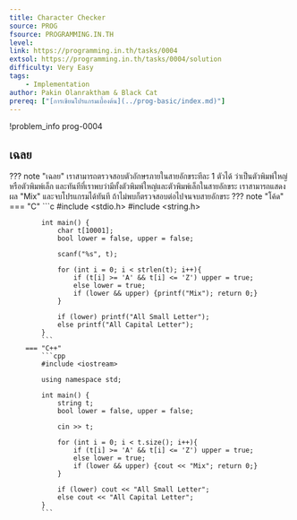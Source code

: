 ```yaml
---
title: Character Checker
source: PROG
fsource: PROGRAMMING.IN.TH
level:
link: https://programming.in.th/tasks/0004
extsol: https://programming.in.th/tasks/0004/solution
difficulty: Very Easy
tags: 
    - Implementation
author: Pakin Olanraktham & Black Cat
prereq: ["[การเขียนโปรแกรมเบื้องต้น](../prog-basic/index.md)"]
---
```


!problem_info prog-0004

## เฉลย

??? note "เฉลย"
    เราสามารถตรวจสอบตัวอักษรภายในสายอักขระทีละ 1 ตัวได้ ว่าเป็นตัวพิมพ์ใหญ่ หรือตัวพิมพ์เล็ก และทันทีที่เราพบว่ามีทั้งตัวพิมพ์ใหญ่และตัวพิมพ์เล็กในสายอักขระ เราสามารถแสดงผล "Mix" และจบโปรแกรมได้ทันที ถ้าไม่พบก็ตรวจสอบต่อไปจนจบสายอักขระ
    ??? note "โค้ด"
        === "C"
            ```c
            #include <stdio.h>
            #include <string.h>

            int main() {
                char t[10001];
                bool lower = false, upper = false;

                scanf("%s", t);

                for (int i = 0; i < strlen(t); i++){
                    if (t[i] >= 'A' && t[i] <= 'Z') upper = true;
                    else lower = true;
                    if (lower && upper) {printf("Mix"); return 0;}
                }

                if (lower) printf("All Small Letter");
                else printf("All Capital Letter");
            }
            ```
        === "C++"
            ```cpp
            #include <iostream>

            using namespace std;

            int main() {
                string t;
                bool lower = false, upper = false;

                cin >> t;

                for (int i = 0; i < t.size(); i++){
                    if (t[i] >= 'A' && t[i] <= 'Z') upper = true;
                    else lower = true;
                    if (lower && upper) {cout << "Mix"; return 0;}
                }

                if (lower) cout << "All Small Letter";
                else cout << "All Capital Letter";
            }
            ```

